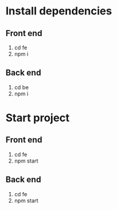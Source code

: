 # Install dependencies

## Front end
1. cd fe
2. npm i

## Back end
1. cd be
2. npm i

# Start project

## Front end
1. cd fe
2. npm start

## Back end
1. cd fe
2. npm start
